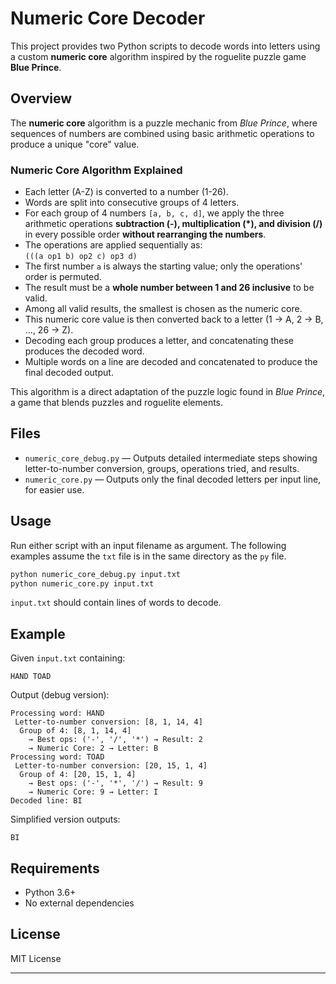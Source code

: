 # Numeric Core Decoder

This project provides two Python scripts to decode words into letters using a custom **numeric core** algorithm inspired by the roguelite puzzle game **Blue Prince**.

## Overview

The **numeric core** algorithm is a puzzle mechanic from *Blue Prince*, where sequences of numbers are combined using basic arithmetic operations to produce a unique "core" value.

### Numeric Core Algorithm Explained

- Each letter (A-Z) is converted to a number (1-26).
- Words are split into consecutive groups of 4 letters.
- For each group of 4 numbers `[a, b, c, d]`, we apply the three arithmetic operations **subtraction (-), multiplication (*), and division (/)** in every possible order **without rearranging the numbers**.
- The operations are applied sequentially as:  
  `(((a op1 b) op2 c) op3 d)`
- The first number `a` is always the starting value; only the operations' order is permuted.
- The result must be a **whole number between 1 and 26 inclusive** to be valid.
- Among all valid results, the smallest is chosen as the numeric core.
- This numeric core value is then converted back to a letter (1 → A, 2 → B, ..., 26 → Z).
- Decoding each group produces a letter, and concatenating these produces the decoded word.
- Multiple words on a line are decoded and concatenated to produce the final decoded output.

This algorithm is a direct adaptation of the puzzle logic found in *Blue Prince*, a game that blends puzzles and roguelite elements.

## Files

- `numeric_core_debug.py` — Outputs detailed intermediate steps showing letter-to-number conversion, groups, operations tried, and results.
- `numeric_core.py` — Outputs only the final decoded letters per input line, for easier use.

## Usage

Run either script with an input filename as argument. The following examples assume the `txt` file is in the same directory as the `py` file.

```bash
python numeric_core_debug.py input.txt
python numeric_core.py input.txt
````

`input.txt` should contain lines of words to decode.

## Example

Given `input.txt` containing:

```
HAND TOAD
```

Output (debug version):

```
Processing word: HAND
 Letter-to-number conversion: [8, 1, 14, 4]
  Group of 4: [8, 1, 14, 4]
    → Best ops: ('-', '/', '*') → Result: 2
    → Numeric Core: 2 → Letter: B
Processing word: TOAD
 Letter-to-number conversion: [20, 15, 1, 4]
  Group of 4: [20, 15, 1, 4]
    → Best ops: ('-', '*', '/') → Result: 9
    → Numeric Core: 9 → Letter: I
Decoded line: BI
```

Simplified version outputs:

```
BI
```

## Requirements

* Python 3.6+
* No external dependencies

## License

MIT License

---
